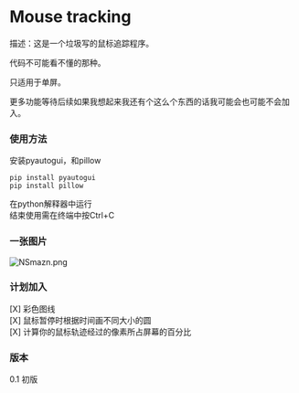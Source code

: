 # Mouse tracking

描述：这是一个垃圾写的鼠标追踪程序。  

代码不可能看不懂的那种。  

只适用于单屏。  

更多功能等待后续如果我想起来我还有个这么个东西的话我可能会也可能不会加入。  
### 使用方法
安装pyautogui，和pillow  
```
pip install pyautogui
pip install pillow
```
在python解释器中运行  
结束使用需在终端中按Ctrl+C  

### 一张图片
![NSmazn.png](https://s1.ax1x.com/2020/06/14/NSmazn.png)  

### 计划加入  
[X] 彩色图线  
[X] 鼠标暂停时根据时间画不同大小的圆  
[X] 计算你的鼠标轨迹经过的像素所占屏幕的百分比  

### 版本
0.1 初版